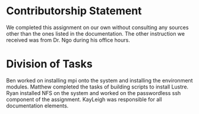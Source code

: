 # Contributorship Statement
We completed this assignment on our own without consulting any sources other than the ones listed in the documentation. The other instruction we received was from Dr. Ngo during his office hours. 

# Division of Tasks
Ben worked on installing mpi onto the system and installing the environment modules. 
Matthew completed the tasks of building scripts to install Lustre. 
Ryan installed NFS on the system and worked on the passwordless ssh component of the assignment. 
KayLeigh was responsible for all documentation elements. 
